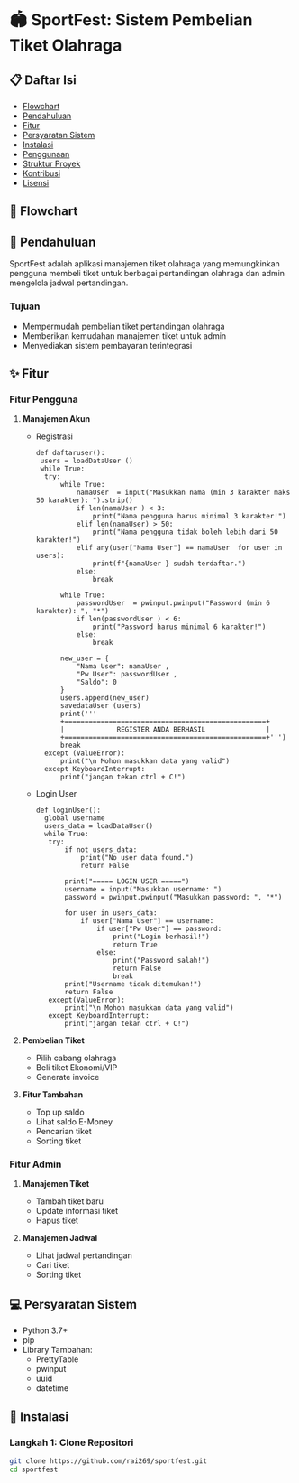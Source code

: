 # 🏟️ SportFest: Sistem Pembelian Tiket Olahraga

## 📋 Daftar Isi
- [Flowchart](#Flowchart)
- [Pendahuluan](#pendahuluan)
- [Fitur](#fitur)
- [Persyaratan Sistem](#persyaratan-sistem)
- [Instalasi](#instalasi)
- [Penggunaan](#penggunaan)
- [Struktur Proyek](#struktur-proyek)
- [Kontribusi](#kontribusi)
- [Lisensi](#lisensi)

## 💫 Flowchart



## 🌟 Pendahuluan
SportFest adalah aplikasi manajemen tiket olahraga yang memungkinkan pengguna membeli tiket untuk berbagai pertandingan olahraga dan admin mengelola jadwal pertandingan.

### Tujuan
- Mempermudah pembelian tiket pertandingan olahraga
- Memberikan kemudahan manajemen tiket untuk admin
- Menyediakan sistem pembayaran terintegrasi

## ✨ Fitur

### Fitur Pengguna
1. **Manajemen Akun**
   - Registrasi

      ```{python}
      def daftaruser():
       users = loadDataUser ()
       while True:
        try:
            while True:
                namaUser  = input("Masukkan nama (min 3 karakter maks 50 karakter): ").strip()
                if len(namaUser ) < 3:
                    print("Nama pengguna harus minimal 3 karakter!")
                elif len(namaUser) > 50:
                    print("Nama pengguna tidak boleh lebih dari 50 karakter!")
                elif any(user["Nama User"] == namaUser  for user in users):
                    print(f"{namaUser } sudah terdaftar.")
                else:
                    break
            
            while True:
                passwordUser  = pwinput.pwinput("Password (min 6 karakter): ", "*")
                if len(passwordUser ) < 6:
                    print("Password harus minimal 6 karakter!")
                else:
                    break

            new_user = {
                "Nama User": namaUser ,
                "Pw User": passwordUser ,
                "Saldo": 0
            }
            users.append(new_user)
            savedataUser (users)
            print('''
            +==================================================+
            |             REGISTER ANDA BERHASIL               |
            +==================================================+''')
            break
        except (ValueError):
            print("\n Mohon masukkan data yang valid")
        except KeyboardInterrupt:
            print("jangan tekan ctrl + C!")
      ```


   - Login User
  
     ```
     def loginUser():
       global username
       users_data = loadDataUser()
       while True:
        try:
            if not users_data:
                print("No user data found.")
                return False
            
            print("===== LOGIN USER =====")
            username = input("Masukkan username: ")
            password = pwinput.pwinput("Masukkan password: ", "*")
            
            for user in users_data:
                if user["Nama User"] == username:
                    if user["Pw User"] == password:
                        print("Login berhasil!")
                        return True
                    else:
                        print("Password salah!")
                        return False
                        break
            print("Username tidak ditemukan!")
            return False
        except(ValueError):
            print("\n Mohon masukkan data yang valid")
        except KeyboardInterrupt:
            print("jangan tekan ctrl + C!")

     ```



1. **Pembelian Tiket**
   - Pilih cabang olahraga
   - Beli tiket Ekonomi/VIP
   - Generate invoice

2. **Fitur Tambahan**
   - Top up saldo
   - Lihat saldo E-Money
   - Pencarian tiket
   - Sorting tiket

### Fitur Admin
1. **Manajemen Tiket**
   - Tambah tiket baru
   - Update informasi tiket
   - Hapus tiket

2. **Manajemen Jadwal**
   - Lihat jadwal pertandingan
   - Cari tiket
   - Sorting tiket

## 💻 Persyaratan Sistem
- Python 3.7+
- pip
- Library Tambahan:
  - PrettyTable
  - pwinput
  - uuid
  - datetime

## 🚀 Instalasi

### Langkah 1: Clone Repositori
```bash
git clone https://github.com/rai269/sportfest.git
cd sportfest

